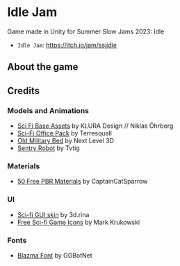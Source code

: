 # Idle Jam
Game made in Unity for Summer Slow Jams 2023: Idle

- `Idle Jam`: https://itch.io/jam/ssjidle

## About the game


## Credits

### Models and Animations
- [Sci Fi Base Assets](https://assetstore.unity.com/packages/3d/environments/sci-fi/sci-fi-base-assets-free-demo-pack-131284) by KLURA Design // Niklas Öhrberg
- [Sci-Fi Office Pack](https://assetstore.unity.com/packages/3d/environments/sci-fi/free-sci-fi-office-pack-195067) by Terresquall
- [Old Military Bed](https://assetstore.unity.com/packages/3d/props/interior/old-military-bed-40205) by Next Level 3D
- [Sentry Robot](https://assetstore.unity.com/packages/3d/characters/robots/sentry-robot-222899) by Tvtig

### Materials
- [50 Free PBR Materials](https://assetstore.unity.com/packages/2d/textures-materials/50-free-pbr-materials-242760) by CaptainCatSparrow

### UI
- [Sci-fi GUI skin](https://assetstore.unity.com/packages/2d/gui/sci-fi-gui-skin-15606) by 3d.rina
- [Free Sci-fi Game Icons](https://krukowski.itch.io/free-sci-fi-game-icons) by Mark Krukowski

### Fonts
- [Blazma Font](https://ggbot.itch.io/blazma-font) by GGBotNet